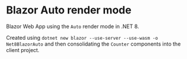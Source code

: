 # Blazor Auto render mode

Blazor Web App using the `Auto` render mode in .NET 8.

Created using `dotnet new blazor --use-server --use-wasm -o Net8BlazorAuto` and then consolidating the `Counter` components into the client project.
